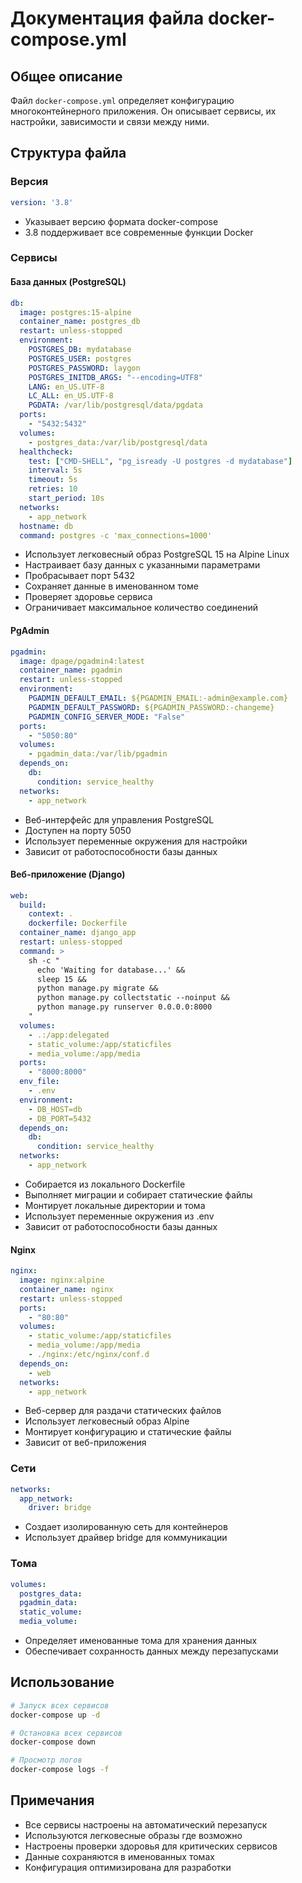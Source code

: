 # Документация файла docker-compose.yml

## Общее описание
Файл `docker-compose.yml` определяет конфигурацию многоконтейнерного приложения. Он описывает сервисы, их настройки, зависимости и связи между ними.

## Структура файла

### Версия
```yaml
version: '3.8'
```
- Указывает версию формата docker-compose
- 3.8 поддерживает все современные функции Docker

### Сервисы

#### База данных (PostgreSQL)
```yaml
db:
  image: postgres:15-alpine
  container_name: postgres_db
  restart: unless-stopped
  environment:
    POSTGRES_DB: mydatabase
    POSTGRES_USER: postgres
    POSTGRES_PASSWORD: laygon
    POSTGRES_INITDB_ARGS: "--encoding=UTF8"
    LANG: en_US.UTF-8
    LC_ALL: en_US.UTF-8
    PGDATA: /var/lib/postgresql/data/pgdata
  ports:
    - "5432:5432"
  volumes:
    - postgres_data:/var/lib/postgresql/data
  healthcheck:
    test: ["CMD-SHELL", "pg_isready -U postgres -d mydatabase"]
    interval: 5s
    timeout: 5s
    retries: 10
    start_period: 10s
  networks:
    - app_network
  hostname: db
  command: postgres -c 'max_connections=1000'
```
- Использует легковесный образ PostgreSQL 15 на Alpine Linux
- Настраивает базу данных с указанными параметрами
- Пробрасывает порт 5432
- Сохраняет данные в именованном томе
- Проверяет здоровье сервиса
- Ограничивает максимальное количество соединений

#### PgAdmin
```yaml
pgadmin:
  image: dpage/pgadmin4:latest
  container_name: pgadmin
  restart: unless-stopped
  environment:
    PGADMIN_DEFAULT_EMAIL: ${PGADMIN_EMAIL:-admin@example.com}
    PGADMIN_DEFAULT_PASSWORD: ${PGADMIN_PASSWORD:-changeme}
    PGADMIN_CONFIG_SERVER_MODE: "False"
  ports:
    - "5050:80"
  volumes:
    - pgadmin_data:/var/lib/pgadmin
  depends_on:
    db:
      condition: service_healthy
  networks:
    - app_network
```
- Веб-интерфейс для управления PostgreSQL
- Доступен на порту 5050
- Использует переменные окружения для настройки
- Зависит от работоспособности базы данных

#### Веб-приложение (Django)
```yaml
web:
  build:
    context: .
    dockerfile: Dockerfile
  container_name: django_app
  restart: unless-stopped
  command: >
    sh -c "
      echo 'Waiting for database...' &&
      sleep 15 &&
      python manage.py migrate &&
      python manage.py collectstatic --noinput &&
      python manage.py runserver 0.0.0.0:8000
    "
  volumes:
    - .:/app:delegated
    - static_volume:/app/staticfiles
    - media_volume:/app/media
  ports:
    - "8000:8000"
  env_file:
    - .env
  environment:
    - DB_HOST=db
    - DB_PORT=5432
  depends_on:
    db:
      condition: service_healthy
  networks:
    - app_network
```
- Собирается из локального Dockerfile
- Выполняет миграции и собирает статические файлы
- Монтирует локальные директории и тома
- Использует переменные окружения из .env
- Зависит от работоспособности базы данных

#### Nginx
```yaml
nginx:
  image: nginx:alpine
  container_name: nginx
  restart: unless-stopped
  ports:
    - "80:80"
  volumes:
    - static_volume:/app/staticfiles
    - media_volume:/app/media
    - ./nginx:/etc/nginx/conf.d
  depends_on:
    - web
  networks:
    - app_network
```
- Веб-сервер для раздачи статических файлов
- Использует легковесный образ Alpine
- Монтирует конфигурацию и статические файлы
- Зависит от веб-приложения

### Сети
```yaml
networks:
  app_network:
    driver: bridge
```
- Создает изолированную сеть для контейнеров
- Использует драйвер bridge для коммуникации

### Тома
```yaml
volumes:
  postgres_data:
  pgadmin_data:
  static_volume:
  media_volume:
```
- Определяет именованные тома для хранения данных
- Обеспечивает сохранность данных между перезапусками

## Использование
```bash
# Запуск всех сервисов
docker-compose up -d

# Остановка всех сервисов
docker-compose down

# Просмотр логов
docker-compose logs -f
```

## Примечания
- Все сервисы настроены на автоматический перезапуск
- Используются легковесные образы где возможно
- Настроены проверки здоровья для критических сервисов
- Данные сохраняются в именованных томах
- Конфигурация оптимизирована для разработки 